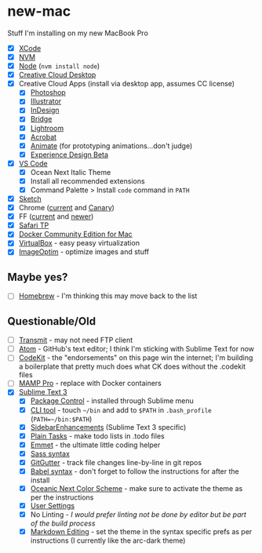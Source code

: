 # new-mac
Stuff I'm installing on my new MacBook Pro

* [X] [XCode](https://developer.apple.com/xcode/)
* [X] [NVM](https://github.com/creationix/nvm)
* [X] [Node](https://nodejs.org/en/) (`nvm install node`)
* [X] [Creative Cloud Desktop](https://www.adobe.com/creativecloud/desktop-app.html)
* [X] Creative Cloud Apps (install via desktop app, assumes CC license)
  * [X] [Photoshop](http://www.adobe.com/products/photoshop.html)
  * [X] [Illustrator](https://www.adobe.com/products/illustrator.html)
  * [X] [InDesign](https://www.adobe.com/products/indesign.html)
  * [X] [Bridge](https://www.adobe.com/products/bridge.html)
  * [X] [Lightroom](https://www.adobe.com/products/photoshop-lightroom.html)
  * [X] [Acrobat](https://acrobat.adobe.com/us/en/acrobat/acrobat-pro-cc.html)
  * [X] [Animate](https://www.adobe.com/products/animate.html) (for prototyping animations...don't judge)
  * [X] [Experience Design Beta](http://www.adobe.com/products/experience-design.html)
* [X] [VS Code](https://code.visualstudio.com/)
  * [X] Ocean Next Italic Theme
  * [X] Install all recommended extensions
  * [X] Command Palette > Install `code` command in `PATH`
* [X] [Sketch](https://www.sketchapp.com)
* [X] Chrome ([current](https://www.google.com/chrome/) and [Canary](https://www.google.com/chrome/browser/canary.html))
* [X] FF ([current](https://www.mozilla.org/en-US/firefox/products/) and [newer](https://www.mozilla.org/en-US/firefox/channel/desktop/))
* [X] [Safari TP](https://developer.apple.com/safari/technology-preview/)
* [X] [Docker Community Edition for Mac](https://store.docker.com/editions/community/docker-ce-desktop-mac?tab=description)
* [X] [VirtualBox](https://www.virtualbox.org/wiki/Downloads) - easy peasy virtualization
* [X] [ImageOptim](https://imageoptim.com/mac) - optimize images and stuff

## Maybe yes?

* [ ] [Homebrew](http://brew.sh) - I'm thinking this may move back to the list

## Questionable/Old

* [ ] [Transmit](https://panic.com/transmit/) - may not need FTP client
* [ ] [Atom](https://atom.io) - GitHub's text editor; I think I'm sticking with Sublime Text for now
* [ ] [CodeKit](https://codekitapp.com) - the "endorsements" on this page win the internet; I'm building a boilerplate that pretty much does what CK does without the .codekit files
* [ ] [MAMP Pro](https://www.mamp.info/en/downloads/older-versions/) - replace with Docker containers
* [X] [Sublime Text 3](https://www.sublimetext.com/3)
  * [X] [Package Control](https://packagecontrol.io) - installed through Sublime menu
  * [X] [CLI tool](https://www.sublimetext.com/docs/3/osx_command_line.html) - touch `~/bin` and add to `$PATH` in `.bash_profile` (`PATH=~/bin:$PATH`)
  * [X] [SidebarEnhancements](https://github.com/titoBouzout/SideBarEnhancements/tree/st3) (Sublime Text 3 specific)
  * [X] [Plain Tasks](https://github.com/aziz/PlainTasks) - make todo lists in .todo files
  * [X] [Emmet](http://emmet.io) - the ultimate little coding helper
  * [X] [Sass syntax](https://github.com/nathos/sass-textmate-bundle)
  * [X] [GitGutter](https://github.com/jisaacks/GitGutter) - track file changes line-by-line in git repos
  * [X] [Babel syntax](https://github.com/babel/babel-sublime) - don't forget to follow the instructions for after the install
  * [X] [Oceanic Next Color Scheme](https://github.com/voronianski/oceanic-next-color-scheme) - make sure to activate the theme as per the instructions
  * [X] [User Settings](https://gist.github.com/falldowngoboone/a94a31eec5a0b5d91fb335049a45a4cf)
  * [X] No Linting - _I would prefer linting not be done by editor but be part of the build process_
  * [X] [Markdown Editing](https://github.com/SublimeText-Markdown/MarkdownEditing) - set the theme in the syntax specific prefs as per instructions (I currently like the arc-dark theme)
